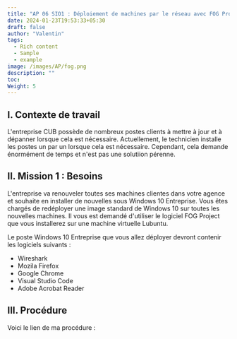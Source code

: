 ```yaml
---
title: "AP 06 SIO1 : Déploiement de machines par le réseau avec FOG Project"
date: 2024-01-23T19:53:33+05:30
draft: false
author: "Valentin"
tags:
  - Rich content
  - Sample
  - example
image: /images/AP/fog.png
description: ""
toc: 
Weight: 5
---
```


## I. Contexte de travail

L'entreprise CUB possède de nombreux postes clients à mettre à jour et à dépanner lorsque cela est nécessaire. Actuellement, le technicien installe les postes un par un lorsque cela est nécessaire. Cependant, cela demande énormément de temps et n'est pas une solutiion pérenne.

## II. Mission 1 : Besoins

L'entreprise va renouveler toutes ses machines clientes dans votre agence  et souhaite en installer de nouvelles sous Windows 10 Entreprise. Vous êtes chargés de redéployer une image standard de Windows 10 sur toutes les nouvelles machines. Il vous est demandé d'utiliser le logiciel FOG Project que vous installerez sur une machine virtuelle Lubuntu.

Le poste  Windows 10 Entreprise que vous allez déployer devront contenir les logiciels suivants : 
- Wireshark
- Mozila Firefox
- Google Chrome
- Visual Studio Code
- Adobe Acrobat Reader

## III. Procédure 

Voici le lien de ma procédure :
